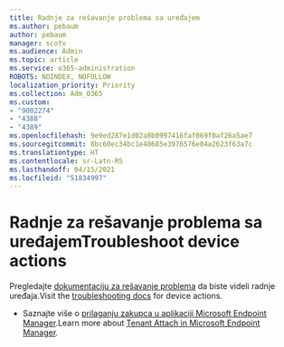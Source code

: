 ```yaml
---
title: Radnje za rešavanje problema sa uređajem
ms.author: pebaum
author: pebaum
manager: scotv
ms.audience: Admin
ms.topic: article
ms.service: o365-administration
ROBOTS: NOINDEX, NOFOLLOW
localization_priority: Priority
ms.collection: Adm_O365
ms.custom:
- "9002274"
- "4388"
- "4389"
ms.openlocfilehash: 9e9ed287e1d02a8b0997416faf069f0af26a5ae7
ms.sourcegitcommit: 8bc60ec34bc1e40685e3976576e04a2623f63a7c
ms.translationtype: HT
ms.contentlocale: sr-Latn-RS
ms.lasthandoff: 04/15/2021
ms.locfileid: "51834997"
---
```

# <a name="troubleshoot-device-actions"></a><span data-ttu-id="b74c0-102">Radnje za rešavanje problema sa uređajem</span><span class="sxs-lookup"><span data-stu-id="b74c0-102">Troubleshoot device actions</span></span>

<span data-ttu-id="b74c0-103">Pregledajte [dokumentaciju za rešavanje problema](https://docs.microsoft.com/configmgr/tenant-attach/technical-reference) da biste videli radnje uređaja.</span><span class="sxs-lookup"><span data-stu-id="b74c0-103">Visit the [troubleshooting docs](https://docs.microsoft.com/configmgr/tenant-attach/technical-reference) for device actions.</span></span>

- <span data-ttu-id="b74c0-104">Saznajte više o [prilaganju zakupca u aplikaciji Microsoft Endpoint Manager](https://docs.microsoft.com/configmgr/tenant-attach/).</span><span class="sxs-lookup"><span data-stu-id="b74c0-104">Learn more about [Tenant Attach in Microsoft Endpoint Manager](https://docs.microsoft.com/configmgr/tenant-attach/).</span></span>
